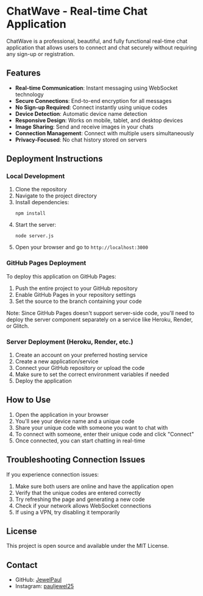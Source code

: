 # ChatWave - Real-time Chat Application

ChatWave is a professional, beautiful, and fully functional real-time chat application that allows users to connect and chat securely without requiring any sign-up or registration.

## Features

- **Real-time Communication**: Instant messaging using WebSocket technology
- **Secure Connections**: End-to-end encryption for all messages
- **No Sign-up Required**: Connect instantly using unique codes
- **Device Detection**: Automatic device name detection
- **Responsive Design**: Works on mobile, tablet, and desktop devices
- **Image Sharing**: Send and receive images in your chats
- **Connection Management**: Connect with multiple users simultaneously
- **Privacy-Focused**: No chat history stored on servers

## Deployment Instructions

### Local Development

1. Clone the repository
2. Navigate to the project directory
3. Install dependencies:
   ```
   npm install
   ```
4. Start the server:
   ```
   node server.js
   ```
5. Open your browser and go to `http://localhost:3000`

### GitHub Pages Deployment

To deploy this application on GitHub Pages:

1. Push the entire project to your GitHub repository
2. Enable GitHub Pages in your repository settings
3. Set the source to the branch containing your code

Note: Since GitHub Pages doesn't support server-side code, you'll need to deploy the server component separately on a service like Heroku, Render, or Glitch.

### Server Deployment (Heroku, Render, etc.)

1. Create an account on your preferred hosting service
2. Create a new application/service
3. Connect your GitHub repository or upload the code
4. Make sure to set the correct environment variables if needed
5. Deploy the application

## How to Use

1. Open the application in your browser
2. You'll see your device name and a unique code
3. Share your unique code with someone you want to chat with
4. To connect with someone, enter their unique code and click "Connect"
5. Once connected, you can start chatting in real-time

## Troubleshooting Connection Issues

If you experience connection issues:

1. Make sure both users are online and have the application open
2. Verify that the unique codes are entered correctly
3. Try refreshing the page and generating a new code
4. Check if your network allows WebSocket connections
5. If using a VPN, try disabling it temporarily

## License

This project is open source and available under the MIT License.

## Contact

- GitHub: [JewelPaul](https://github.com/JewelPaul)
- Instagram: [pauljewel25](https://instagram.com/pauljewel25)

